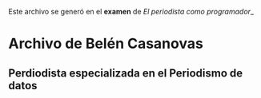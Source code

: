 Este archivo se generó en el **examen** de _El periodista como programador__
# Archivo de Belén Casanovas
## Perdiodista especializada en el Periodismo de datos
